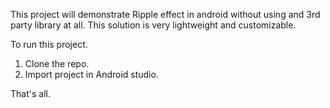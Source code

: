 This project will demonstrate Ripple effect in android without using and 3rd party library at all.
This solution is very lightweight and customizable.

To run this project.
1. Clone the repo.
2. Import project in Android studio.

That's all.
